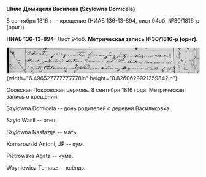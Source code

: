 **Шило Домицеля Василева (Szyłowna Domicela)**

8 сентября 1816 г -- крещение (НИАБ 136-13-894, лист 94об, №30/1816-р
(ориг)).

**НИАБ 136-13-894:** Лист 94об. **Метрическая запись №30/1816-р
(ориг).**

![](./media/4df23d259924078a4ef06feae3cefb74587bec6b.png){width="6.496527777777778in"
height="0.8260629921259842in"}

Осовская Покровская церковь. 8 сентября 1816 года. Метрическая запись о
крещении.

Szyłowna Domicela -- дочь родителей с деревни Васильковка.

Szyło Wasil -- отец.

Szyłowna Nastazija -- мать.

Komarowski Antoni, JP -- кум.

Pietrowska Agata -- кума.

Woyniewicz Tomasz -- ксёндз.
